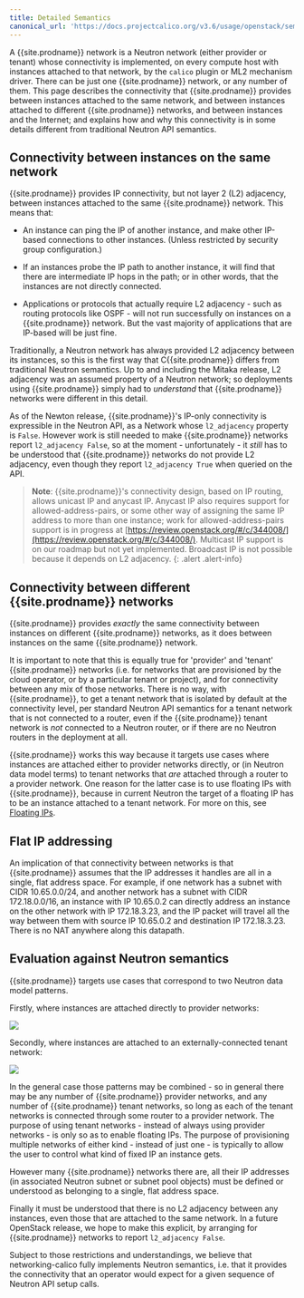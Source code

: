 ```yaml
---
title: Detailed Semantics
canonical_url: 'https://docs.projectcalico.org/v3.6/usage/openstack/semantics'
---
```


A {{site.prodname}} network is a Neutron network (either provider or tenant) whose
connectivity is implemented, on every compute host with instances attached to
that network, by the `calico` plugin or ML2 mechanism driver.  There can be
just one {{site.prodname}} network, or any number of them.  This page describes the
connectivity that {{site.prodname}} provides between instances attached to the same
network, and between instances attached to different {{site.prodname}} networks, and
between instances and the Internet; and explains how and why this connectivity
is in some details different from traditional Neutron API semantics.

## Connectivity between instances on the same network

{{site.prodname}} provides IP connectivity, but not layer 2 (L2) adjacency, between
instances attached to the same {{site.prodname}} network.  This means that:

- An instance can ping the IP of another instance, and make other IP-based
  connections to other instances.  (Unless restricted by security group
  configuration.)

- If an instances probe the IP path to another instance, it will find that
  there are intermediate IP hops in the path; or in other words, that the
  instances are not directly connected.

- Applications or protocols that actually require L2 adjacency - such as
  routing protocols like OSPF - will not run successfully on instances on a
  {{site.prodname}} network.  But the vast majority of applications that are IP-based will
  be just fine.

Traditionally, a Neutron network has always provided L2 adjacency between its
instances, so this is the first way that C{{site.prodname}} differs from traditional
Neutron semantics.  Up to and including the Mitaka release, L2 adjacency was an
assumed property of a Neutron network; so deployments using {{site.prodname}} simply had
to *understand* that {{site.prodname}} networks were different in this detail.

As of the Newton release, {{site.prodname}}'s IP-only connectivity is expressible in the
Neutron API, as a Network whose `l2_adjacency` property is `False`.
However work is still needed to make {{site.prodname}} networks report `l2_adjacency
False`, so at the moment - unfortunately - it *still* has to be understood that
{{site.prodname}} networks do not provide L2 adjacency, even though they report
`l2_adjacency True` when queried on the API.

> **Note**: {{site.prodname}}'s connectivity design, based on IP routing, allows unicast IP
> and anycast IP. Anycast IP also requires support for allowed-address-pairs,
> or some other way of assigning the same IP address to more than one instance;
> work for allowed-address-pairs support is in progress at
> [https://review.openstack.org/#/c/344008/](https://review.openstack.org/#/c/344008/).
> Multicast IP support is on our roadmap but not yet implemented. Broadcast IP
> is not possible because it depends on L2 adjacency.
{: .alert .alert-info}


## Connectivity between different {{site.prodname}} networks

{{site.prodname}} provides *exactly* the same connectivity between instances on different
{{site.prodname}} networks, as it does between instances on the same {{site.prodname}} network.

It is important to note that this is equally true for 'provider' and 'tenant'
{{site.prodname}} networks (i.e. for networks that are provisioned by the cloud operator,
or by a particular tenant or project), and for connectivity between any mix of
those networks.  There is no way, with {{site.prodname}}, to get a tenant network that is
isolated by default at the connectivity level, per standard Neutron API
semantics for a tenant network that is not connected to a router, even if the
{{site.prodname}} tenant network is *not* connected to a Neutron router, or if there are
no Neutron routers in the deployment at all.

{{site.prodname}} works this way because it targets use cases where instances are attached
either to provider networks directly, or (in Neutron data model terms) to
tenant networks that *are* attached through a router to a provider network.
One reason for the latter case is to use floating IPs with {{site.prodname}}, because in
current Neutron the target of a floating IP has to be an instance attached to a
tenant network.  For more on this, see [Floating
IPs]({{site.baseurl}}/{{page.version}}/usage/openstack/floating-ips).

## Flat IP addressing

An implication of that connectivity between networks is that {{site.prodname}} assumes
that the IP addresses it handles are all in a single, flat address space.  For
example, if one network has a subnet with CIDR 10.65.0.0/24, and another
network has a subnet with CIDR 172.18.0.0/16, an instance with IP 10.65.0.2 can
directly address an instance on the other network with IP 172.18.3.23, and the
IP packet will travel all the way between them with source IP 10.65.0.2 and
destination IP 172.18.3.23.  There is no NAT anywhere along this datapath.

## Evaluation against Neutron semantics

{{site.prodname}} targets use cases that correspond to two Neutron data model patterns.

Firstly, where instances are attached directly to provider networks:

![]({{site.baseurl}}/images/networking-calico/calico-provider.png)

Secondly, where instances are attached to an externally-connected tenant
network:

![]({{site.baseurl}}/images/networking-calico/calico-tenant.png)

In the general case those patterns may be combined - so in general there may be
any number of {{site.prodname}} provider networks, and any number of {{site.prodname}} tenant
networks, so long as each of the tenant networks is connected through some
router to a provider network.  The purpose of using tenant networks - instead
of always using provider networks - is only so as to enable floating IPs.  The
purpose of provisioning multiple networks of either kind - instead of just
one - is typically to allow the user to control what kind of fixed IP an
instance gets.

However many {{site.prodname}} networks there are, all their IP addresses (in associated
Neutron subnet or subnet pool objects) must be defined or understood as
belonging to a single, flat address space.

Finally it must be understood that there is no L2 adjacency between any
instances, even those that are attached to the same network.  In a future
OpenStack release, we hope to make this explicit, by arranging for {{site.prodname}}
networks to report `l2_adjacency False`.

Subject to those restrictions and understandings, we believe that
networking-calico fully implements Neutron semantics, i.e. that it provides the
connectivity that an operator would expect for a given sequence of Neutron API
setup calls.
